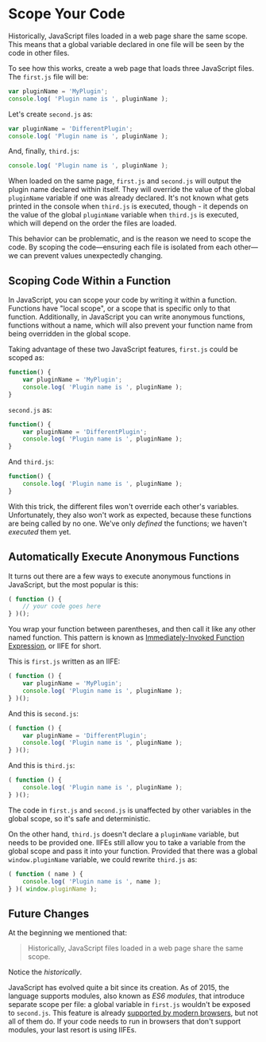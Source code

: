 # Scope Your Code

Historically, JavaScript files loaded in a web page share the same scope. This means that a global variable declared in one file will be seen by the code in other files.

To see how this works, create a web page that loads three JavaScript files. The `first.js` file will be:

```js
var pluginName = 'MyPlugin';
console.log( 'Plugin name is ', pluginName );
```

Let's create `second.js` as:

```js
var pluginName = 'DifferentPlugin';
console.log( 'Plugin name is ', pluginName );
```

And, finally, `third.js`:

```js
console.log( 'Plugin name is ', pluginName );
```

When loaded on the same page, `first.js` and `second.js` will output the plugin name declared within itself. They will override the value of the global `pluginName` variable if one was already declared. It's not known what gets printed in the console when `third.js` is executed, though - it depends on the value of the global `pluginName` variable when `third.js` is executed, which will depend on the order the files are loaded.

This behavior can be problematic, and is the reason we need to scope the code. By scoping the code—ensuring each file is isolated from each other—we can prevent values unexpectedly changing.

## Scoping Code Within a Function

In JavaScript, you can scope your code by writing it within a function. Functions have "local scope", or a scope that is specific only to that function. Additionally, in JavaScript you can write anonymous functions, functions without a name, which will also prevent your function name from being overridden in the global scope.

Taking advantage of these two JavaScript features, `first.js` could be scoped as:

```js
function() {
	var pluginName = 'MyPlugin';
	console.log( 'Plugin name is ', pluginName );
}
```

`second.js` as:

```js
function() {
	var pluginName = 'DifferentPlugin';
	console.log( 'Plugin name is ', pluginName );
}
```

And `third.js`:

```js
function() {
	console.log( 'Plugin name is ', pluginName );
}
```

With this trick, the different files won't override each other's variables. Unfortunately, they also won't work as expected, because these functions are being called by no one. We've only _defined_ the functions; we haven't _executed_ them yet.

## Automatically Execute Anonymous Functions

It turns out there are a few ways to execute anonymous functions in JavaScript, but the most popular is this:

```js
( function () {
	// your code goes here
} )();
```

You wrap your function between parentheses, and then call it like any other named function. This pattern is known as [Immediately-Invoked Function Expression](http://benalman.com/news/2010/11/immediately-invoked-function-expression/), or IIFE for short.

This is `first.js` written as an IIFE:

```js
( function () {
	var pluginName = 'MyPlugin';
	console.log( 'Plugin name is ', pluginName );
} )();
```

And this is `second.js`:

```js
( function () {
	var pluginName = 'DifferentPlugin';
	console.log( 'Plugin name is ', pluginName );
} )();
```

And this is `third.js`:

```js
( function () {
	console.log( 'Plugin name is ', pluginName );
} )();
```

The code in `first.js` and `second.js` is unaffected by other variables in the global scope, so it's safe and deterministic.

On the other hand, `third.js` doesn't declare a `pluginName` variable, but needs to be provided one. IIFEs still allow you to take a variable from the global scope and pass it into your function. Provided that there was a global `window.pluginName` variable, we could rewrite `third.js` as:

```js
( function ( name ) {
	console.log( 'Plugin name is ', name );
} )( window.pluginName );
```

## Future Changes

At the beginning we mentioned that:

> Historically, JavaScript files loaded in a web page share the same scope.

Notice the _historically_.

JavaScript has evolved quite a bit since its creation. As of 2015, the language supports modules, also known as _ES6 modules_, that introduce separate scope per file: a global variable in `first.js` wouldn't be exposed to `second.js`. This feature is already [supported by modern browsers](https://caniuse.com/#feat=es6-module), but not all of them do. If your code needs to run in browsers that don't support modules, your last resort is using IIFEs.
